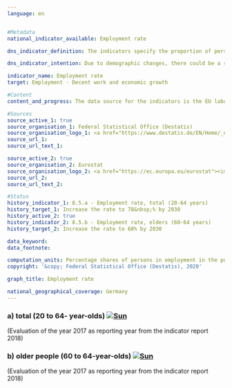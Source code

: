 ```yaml
---                   
language: en                   


#Metadata                   
national_indicator_available: Employment rate                   

dns_indicator_definition: The indicators specify the proportion of persons in employment aged between 20 and 64 years (8.5.a) and aged between 60 and 64 years (8.5.b), measured in each case as a share of the total population of the same age group.<sub> Text from the Indicator Report 2018</sub>                   

dns_indicator_intention: Due to demographic changes, there could be a shortage of professionals in Germany in the long run. At the same time, the social security system is threatened by an increasing shortage of funds. The available labour force potential must therefore be more effectively utilised in the future. The employment rate, that is, the share of persons in employment in the working-age population (20 to 64 years of age) should be increased to 78&nbsp;% by 2030. In addition, the goal of the Federal Government is to achieve an employment rate of 60&nbsp;% among older people (60 to 64 years of age) by 2030.<sub> Text from the Indicator Report 2018</sub>                   

indicator_name: Employment rate                   
target: Employment - Decent work and economic growth                   

#Content                    
content_and_progress: The data source for the indicators is the EU labour force survey, which is integrated into the microcensus in Germany. The labour force survey is conducted by the Federal Statistical Office on an infra-annual basis. The European statistical office Eurostat summarises the data to form quarterly results and then consolidates them to create annual average values. It covers the population living in private households, but does not include people living in collective accommodation. The economically active population covered by the labour force survey consists of persons aged 15 and over who performed an activity for remuneration for at least one hour during the reference week or who worked as unpaid family workers. Also included are persons who temporarily did not work because they were absent, for example due to holidays or illness.<br><br>Since reference year 2005, annual averages have been used for the employment rates. In previous years, the calculations were based on a fixed reference week per year. From 2011 onwards, the questionnaire was revised in order to improve the mapping of employment, and the extrapolation factor was adjusted using the population estimate based on the 2011 Census. Starting with reference year 2016, the sampling frame was updated on the basis of the 2011 Census. Due to the methodological changes, comparing the results over time is only possible to a limited extent.<br><br>The total employment rate (20 to 64-year-olds) rose by 10.5 percentage points from 68.7&nbsp;% in 2000 to 79.2&nbsp;% in 2017. Thus, the target value of 78.0&nbsp;% for 2030 has already been achieved.<br><br>The employment rate among the older age groups (60 to 64-year-olds) rose by 38.8 percentage points from 19.6&nbsp;% in 2000 to 58.4&nbsp;% in 2017. The rate for men in this age group more than doubled by 36.5 percentage points to 63.7&nbsp;%. The rate for women even quadrupled in value by 41.2 percentage points to 53.3&nbsp;%. If the average annual trend continues, the goal of reaching 60&nbsp;% in 2030 will be achieved.<br><br>The total employment rates of women and men have developed in the same direction since 2000, but to different degrees. The rate for men aged 20 to 64 in the period under review rose by 6.6 percentage points to 83.1&nbsp;%, whereas in the case of women it rose by 14.5 percentage points to 75.2&nbsp;%, that is, much more strongly albeit from a lower level. In evaluating the increase in the employment rate of women, it must be taken into consideration that this was accompanied by a clear increase in part-time employment (+2.8 million), while the number of women in full-time employment increased by just 0.45 million.<br><br>If the employment rate is broken down into age groups, different trends can be identified. Among 20 to 24-year-olds, the rate fell by 0.2 percentage points to 64.6&nbsp;% between 2000 and 2017. The lower level compared to 25 to 59-year-olds is also related to the average duration of education at school and university, which postpones entry into working life. Among 25 to 59-year-olds, however, an increase of the employment rate to 83.6&nbsp;% in 2017 (+7.4 percentage points compared with 2000) can be observed.<sub> Text from the Indicator Report 2018</sub>                   

#Sources
source_active_1: true                           
source_organisation_1: Federal Statistical Office (Destatis)                           
source_organisation_logo_1: <a href="https://www.destatis.de/EN/Home/_node.html"><img src="https://g205sdgs.github.io/sdg-indicators/public/LogosEn/destatis.png" alt="Logo Federal Statistical Office (Destatis)" title="Click here to visit the homepage of the organization" /></a>                           
source_url_1:                            
source_url_text_1:                            

source_active_2: true                           
source_organisation_2: Eurostat                           
source_organisation_logo_2: <a href="https://ec.europa.eu/eurostat"><img src="https://g205sdgs.github.io/sdg-indicators/public/LogosEn/eurostat.png" alt="Logo Eurostat" title="Click here to visit the homepage of the organization" /></a>                           
source_url_2:                            
source_url_text_2:                            

#Status                   
history_indicator_1: 8.5.a - Employment rate, total (20-64 years)                   
history_target_1: Increase the rate to 78&nbsp;% by 2030 
history_active_2: true                   
history_indicator_2: 8.5.b - Employment rate, elders (60-64 years)                   
history_target_2: Increase the rate to 60% by 2030

data_keyword:                    
data_footnote:                    

computation_units: Percentage shares of persons in employment in the population of the same age                   
copyright: '&copy; Federal Statistical Office (Destatis), 2020'                   

graph_title: Employment rate                   

national_geographical_coverage: Germany                   
---
```

<div>                               
  <div class="my-header">                               
    <h3>a) total (20 to 64- year-olds)                               
      <a href="https://sustainabledevelopment-deutschland.github.io/en/status/"><img src="https://g205sdgs.github.io/sdg-indicators/public/Wettersymbole/Sonne.png" title="If the trend continues, the target value will be met or the difference between the target value and the current value will be less than 5&nbsp;%" alt="Sun" />                               
      </a>                               
    </h3>                               
  </div>
  <div class="my-header-note">
    <span>(Evaluation of the year 2017 as reporting year from the indicator report 2018)</span>
  </div>                               
</div>                               
<div>                               
  <div class="my-header">                               
    <h3>b) older people (60 to 64-year-olds)                               
      <a href="https://sustainabledevelopment-deutschland.github.io/en/status/"><img src="https://g205sdgs.github.io/sdg-indicators/public/Wettersymbole/Sonne.png" title="If the trend continues, the target value will be met or the difference between the target value and the current value will be less than 5&nbsp;%" alt="Sun" />                               
      </a>                               
    </h3>                               
  </div>
  <div class="my-header-note">
    <span>(Evaluation of the year 2017 as reporting year from the indicator report 2018)</span>
  </div>                               
</div>